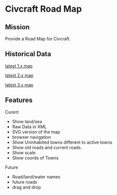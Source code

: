 Civcraft Road Map
=========================

Mission
-------

Provide a Road Map for Civcraft.

Historical Data
---------------

[latest 1.x map](http://i.imgur.com/AtJ5c.jpg)

[latest 2.x map](http://www.hpoom.co.uk/CivCraft/map.php)

[latest 3.x map](http://strongman332.github.io/Civcraft-Road-Map/)

Features
--------

Curent
- Show land/sea
- Raw Data in XML
- SVG version of the map
- browser navigation
- Show Uninhabited towns different to active towns
- Show old roads and current roads.
- Show scale
- Show coords of Towns

Future
- Road/land/water names
- future roads
- drag and drop
